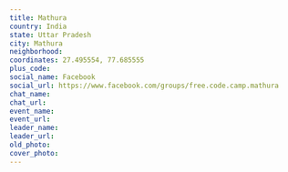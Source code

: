 ```yaml
---
title: Mathura
country: India
state: Uttar Pradesh
city: Mathura
neighborhood: 
coordinates: 27.495554, 77.685555
plus_code:
social_name: Facebook
social_url: https://www.facebook.com/groups/free.code.camp.mathura
chat_name:
chat_url:
event_name:
event_url:
leader_name:
leader_url:
old_photo: 
cover_photo:
---
```

